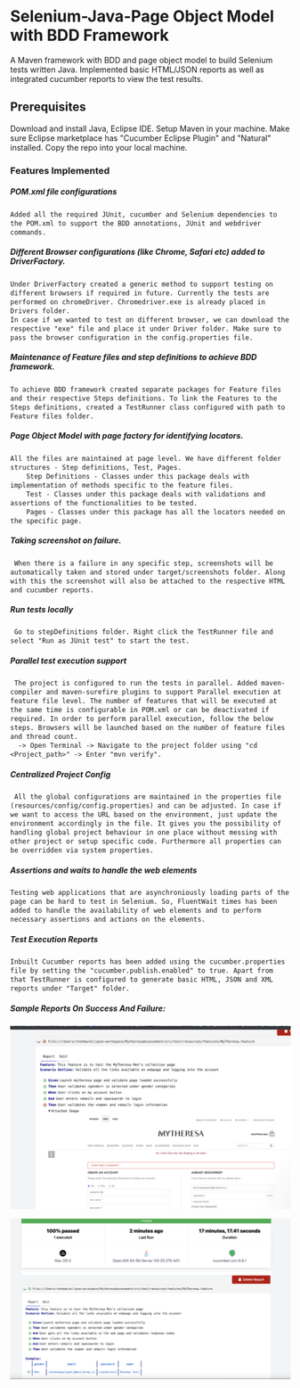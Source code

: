 # Selenium-Java-Page Object Model with BDD Framework

A Maven framework with BDD and page object model to build Selenium tests written Java. Implemented basic HTML/JSON reports as well as integrated cucumber reports to view the test results.

## Prerequisites

Download and install Java, Eclipse IDE. 
Setup Maven in your machine.
Make sure Eclipse marketplace has "Cucumber Eclipse Plugin" and "Natural" installed.
Copy the repo into your local machine.

### Features Implemented

##### POM.xml file configurations
	Added all the required JUnit, cucumber and Selenium dependencies to the POM.xml to support the BDD annotations, JUnit and webdriver commands.
	
##### Different Browser configurations (like Chrome, Safari etc) added to DriverFactory.
	Under DriverFactory created a generic method to support testing on different browsers if required in future. Currently the tests are performed on chromeDriver. Chromedriver.exe is already placed in Drivers folder.
	In case if we wanted to test on different browser, we can download the respective "exe" file and place it under Driver folder. Make sure to pass the browser configuration in the config.properties file.

##### Maintenance of Feature files and step definitions to achieve BDD framework.
	To achieve BDD framework created separate packages for Feature files and their respective Steps definitions. To link the Features to the Steps definitions, created a TestRunner class configured with path to Feature files folder. 
	
##### Page Object Model with page factory for identifying locators.
	All the files are maintained at page level. We have different folder structures - Step definitions, Test, Pages.
		Step Definitions - Classes under this package deals with implementation of methods specific to the feature files.
		Test - Classes under this package deals with validations and assertions of the functionalities to be tested.
		Pages - Classes under this package has all the locators needed on the specific page.

##### Taking screenshot on failure.
     When there is a failure in any specific step, screenshots will be automatically taken and stored under target/screenshots folder. Along with this the screenshot will also be attached to the respective HTML and cucumber reports.
     
##### Run tests locally
	 Go to stepDefinitions folder. Right click the TestRunner file and select "Run as JUnit test" to start the test.


##### Parallel test execution support
     The project is configured to run the tests in parallel. Added maven-compiler and maven-surefire plugins to support Parallel execution at feature file level. The number of features that will be executed at the same time is configurable in POM.xml or can be deactivated if required. In order to perform parallel execution, follow the below steps. Browsers will be launched based on the number of feature files and thread count.
      -> Open Terminal -> Navigate to the project folder using "cd <Project_path>" -> Enter "mvn verify".

##### Centralized Project Config
     All the global configurations are maintained in the properties file (resources/config/config.properties) and can be adjusted. In case if we want to access the URL based on the environment, just update the environment accordingly in the file. It gives you the possibility of handling global project behaviour in one place without messing with other project or setup specific code. Furthermore all properties can be overridden via system properties.
      
##### Assertions and waits to handle the web elements
	Testing web applications that are asynchroniously loading parts of the page can be hard to test in Selenium. So, FluentWait times has been added to handle the availability of web elements and to perform necessary assertions and actions on the elements.
	 
##### Test Execution Reports
	Inbuilt Cucumber reports has been added using the cucumber.properties file by setting the "cucumber.publish.enabled" to true. Apart from that TestRunner is configured to generate basic HTML, JSON and XML reports under "Target" folder.
	 
##### Sample Reports On Success And Failure:

![alt text](https://github.com/egalapatireshma/MytheresaAssessment/blob/main/target/SampleReports/Screenshot%202022-05-08%20at%2010.19.09%20PM.png)

![alt text](https://github.com/egalapatireshma/MytheresaAssessment/blob/main/target/SampleReports/Screenshot%202022-05-08%20at%2011.32.57%20PM.png)
